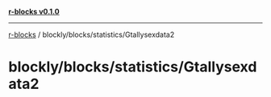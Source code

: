 [**r-blocks v0.1.0**](../../../../README.md)

---

[r-blocks](../../../../modules.md) / blockly/blocks/statistics/Gtallysexdata2

# blockly/blocks/statistics/Gtallysexdata2
